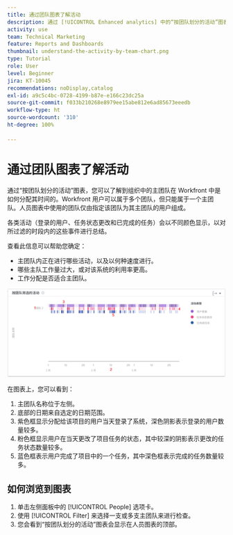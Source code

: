```yaml
---
title: 通过团队图表了解活动
description: 通过 [!UICONTROL Enhanced analytics] 中的“按团队划分的活动”图表，您可以了解到组织中的主团队在 Workfront 中是如何分配其时间的。
activity: use
team: Technical Marketing
feature: Reports and Dashboards
thumbnail: understand-the-activity-by-team-chart.png
type: Tutorial
role: User
level: Beginner
jira: KT-10045
recommendations: noDisplay,catalog
exl-id: a9c5c4bc-0728-4199-b87e-e166c23dc25a
source-git-commit: f033b210268e8979ee15abe812e6ad85673eeedb
workflow-type: ht
source-wordcount: '310'
ht-degree: 100%

---
```


# 通过团队图表了解活动

通过“按团队划分的活动”图表，您可以了解到组织中的主团队在 Workfront 中是如何分配其时间的。Workfront 用户可以属于多个团队，但只能属于一个主团队。人员图表中使用的团队仅由指定该团队为其主团队的用户组成。

各类活动（登录的用户、任务状态更改和已完成的任务）会以不同颜色显示，以对所过滤的时段内的这些事件进行总结。

查看此信息可以帮助您确定：

* 主团队内正在进行哪些活动，以及以何种速度进行。
* 哪些主队工作量过大，或对该系统的利用率更高。
* 工作分配是否适合主团队。

![显示“按团队划分的活动”图表的图像，其中包含下面项目符号中描述的区域的数字](assets/section-3-1.png)

在图表上，您可以看到：

1. 主团队名称位于左侧。
1. 底部的日期来自选定的日期范围。
1. 紫色框显示分配给该项目的用户当天登录了系统，深色阴影表示登录的用户数量较多。
1. 粉色框显示用户在当天更改了项目任务的状态，其中较深的阴影表示更改的任务状态数量较多。
1. 蓝色框表示用户完成了项目中的一个任务，其中深色框表示完成的任务数量较多。

## 如何浏览到图表

1. 单击左侧面板中的 [!UICONTROL People] 选项卡。
1. 使用 [!UICONTROL Filter] 来选择一支或多支主团队来进行检查。
1. 您会看到“按团队划分的活动”图表会显示在人员图表的顶部。
